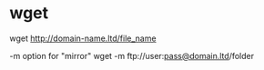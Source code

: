 wget
===

wget http://domain-name.ltd/file_name

-m option for "mirror"
wget -m ftp://user:pass@domain.ltd/folder
